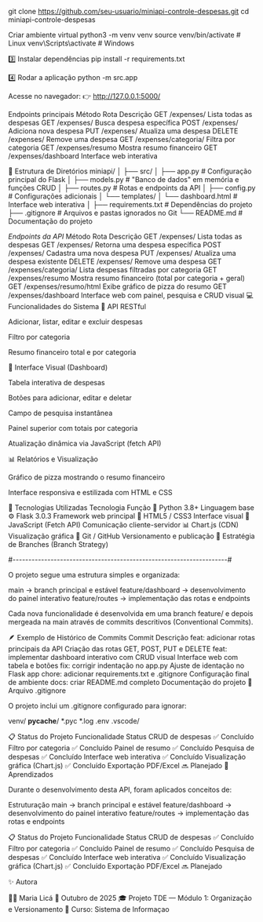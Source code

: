 git clone https://github.com/seu-usuario/miniapi-controle-despesas.git
cd miniapi-controle-despesas

Criar ambiente virtual
python3 -m venv venv
source venv/bin/activate  # Linux
venv\Scripts\activate     # Windows

3️⃣ Instalar dependências
pip install -r requirements.txt

4️⃣ Rodar a aplicação
python -m src.app


Acesse no navegador:
👉 http://127.0.0.1:5000/

Endpoints principais
Método	Rota	Descrição
GET	/expenses/	Lista todas as despesas
GET	/expenses/<id>	Busca despesa específica
POST	/expenses/	Adiciona nova despesa
PUT	/expenses/<id>	Atualiza uma despesa
DELETE	/expenses/<id>	Remove uma despesa
GET	/expenses/categoria/<categoria>	Filtra por categoria
GET	/expenses/resumo	Mostra resumo financeiro
GET	/expenses/dashboard	Interface web interativa

🧭 Estrutura de Diretórios
miniapi/
│
├── src/
│   ├── app.py           # Configuração principal do Flask
│   ├── models.py        # "Banco de dados" em memória e funções CRUD
│   ├── routes.py        # Rotas e endpoints da API
│   ├── config.py        # Configurações adicionais
│   └── templates/
│       └── dashboard.html  # Interface web interativa
│
├── requirements.txt      # Dependências do projeto
├── .gitignore            # Arquivos e pastas ignorados no Git
└── README.md             # Documentação do projeto

*Endpoints da API*
Método	Rota	Descrição
GET	/expenses/	Lista todas as despesas
GET	/expenses/<id>	Retorna uma despesa específica
POST	/expenses/	Cadastra uma nova despesa
PUT	/expenses/<id>	Atualiza uma despesa existente
DELETE	/expenses/<id>	Remove uma despesa
GET	/expenses/categoria/<categoria>	Lista despesas filtradas por categoria
GET	/expenses/resumo	Mostra resumo financeiro (total por categoria + geral)
GET	/expenses/resumo/html	Exibe gráfico de pizza do resumo
GET	/expenses/dashboard	Interface web com painel, pesquisa e CRUD visual
💻 Funcionalidades do Sistema
🧾 API RESTful

Adicionar, listar, editar e excluir despesas

Filtro por categoria

Resumo financeiro total e por categoria

🌈 Interface Visual (Dashboard)

Tabela interativa de despesas

Botões para adicionar, editar e deletar

Campo de pesquisa instantânea

Painel superior com totais por categoria

Atualização dinâmica via JavaScript (fetch API)

📊 Relatórios e Visualização

Gráfico de pizza mostrando o resumo financeiro

Interface responsiva e estilizada com HTML e CSS

🧰 Tecnologias Utilizadas
Tecnologia	Função
🐍 Python 3.8+	Linguagem base
⚙️ Flask 3.0.3	Framework web principal
🎨 HTML5 / CSS3	Interface visual
🧩 JavaScript (Fetch API)	Comunicação cliente-servidor
📊 Chart.js (CDN)	Visualização gráfica
🧱 Git / GitHub	Versionamento e publicação
🌿 Estratégia de Branches (Branch Strategy)

#--------------------------------------------------------------------#

O projeto segue uma estrutura simples e organizada:

main                → branch principal e estável
feature/dashboard   → desenvolvimento do painel interativo
feature/routes      → implementação das rotas e endpoints


Cada nova funcionalidade é desenvolvida em uma branch feature/ e depois mergeada na main através de commits descritivos (Conventional Commits).

🪶 Exemplo de Histórico de Commits
Commit	Descrição
feat: adicionar rotas principais da API	Criação das rotas GET, POST, PUT e DELETE
feat: implementar dashboard interativo com CRUD visual	Interface web com tabela e botões
fix: corrigir indentação no app.py	Ajuste de identação no Flask app
chore: adicionar requirements.txt e .gitignore	Configuração final de ambiente
docs: criar README.md completo	Documentação do projeto
🧾 Arquivo .gitignore

O projeto inclui um .gitignore configurado para ignorar:

venv/
__pycache__/
*.pyc
*.log
.env
.vscode/

📋 Status do Projeto
Funcionalidade	Status
CRUD de despesas	✅ Concluído
Filtro por categoria	✅ Concluído
Painel de resumo	✅ Concluído
Pesquisa de despesas	✅ Concluído
Interface web interativa	✅ Concluído
Visualização gráfica (Chart.js)	✅ Concluído
Exportação PDF/Excel	🔜 Planejado
🧠 Aprendizados

Durante o desenvolvimento desta API, foram aplicados conceitos de:

Estruturação main                → branch principal e estável
feature/dashboard   → desenvolvimento do painel interativo
feature/routes      → implementação das rotas e endpoints

📋 Status do Projeto
Funcionalidade	Status
CRUD de despesas	✅ Concluído
Filtro por categoria	✅ Concluído
Painel de resumo	✅ Concluído
Pesquisa de despesas	✅ Concluído
Interface web interativa	✅ Concluído
Visualização gráfica (Chart.js)	✅ Concluído
Exportação PDF/Excel	🔜 Planejado

✨ Autora

👩‍💻 Maria Licá
📅 Outubro de 2025
🎓 Projeto TDE — Módulo 1: Organização e Versionamento
🏫 Curso: Sistema de Informaçao
